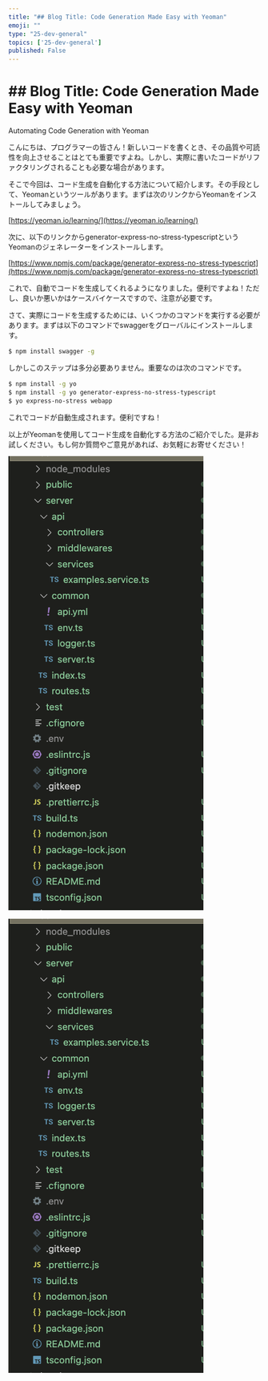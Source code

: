 ```yaml
---
title: "## Blog Title: Code Generation Made Easy with Yeoman"
emoji: ""
type: "25-dev-general"
topics: ['25-dev-general']
published: False
---
```


# ## Blog Title: Code Generation Made Easy with Yeoman

Automating Code Generation with Yeoman

こんにちは、プログラマーの皆さん！新しいコードを書くとき、その品質や可読性を向上させることはとても重要ですよね。しかし、実際に書いたコードがリファクタリングされることも必要な場合があります。

そこで今回は、コード生成を自動化する方法について紹介します。その手段として、Yeomanというツールがあります。まずは次のリンクからYeomanをインストールしてみましょう。

[https://yeoman.io/learning/](https://yeoman.io/learning/)

次に、以下のリンクからgenerator-express-no-stress-typescriptというYeomanのジェネレーターをインストールします。

[https://www.npmjs.com/package/generator-express-no-stress-typescript](https://www.npmjs.com/package/generator-express-no-stress-typescript)

これで、自動でコードを生成してくれるようになりました。便利ですよね！ただし、良いか悪いかはケースバイケースですので、注意が必要です。

さて、実際にコードを生成するためには、いくつかのコマンドを実行する必要があります。まずは以下のコマンドでswaggerをグローバルにインストールします。

```bash
$ npm install swagger -g
```

しかしこのステップは多分必要ありません。重要なのは次のコマンドです。

```bash
$ npm install -g yo
$ npm install -g yo generator-express-no-stress-typescript
$ yo express-no-stress webapp
```

これでコードが自動生成されます。便利ですね！

以上がYeomanを使用してコード生成を自動化する方法のご紹介でした。是非お試しください。もし何か質問やご意見があれば、お気軽にお寄せください！


![](/images/yAyyZ09Ua3CYiQoLa40Y/D1pFuX2jAzp6OlWTwDSG/a700fd7e-3e6c-40f7-b9de-accc810685ac.png)

![](/images/yAyyZ09Ua3CYiQoLa40Y/D1pFuX2jAzp6OlWTwDSG/c0a32ddc-1e2b-41cf-9856-5406638925ab.png)